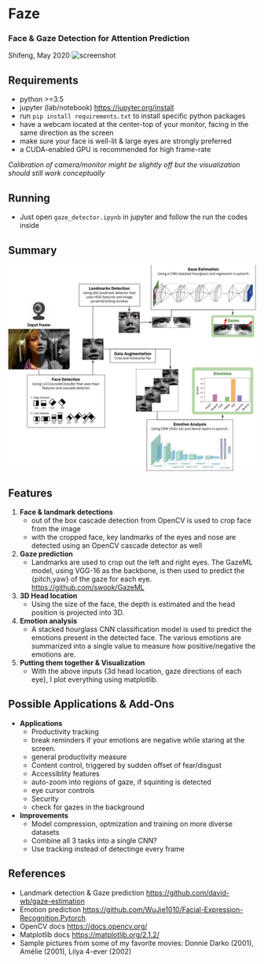 #  **Faze**
###  Face & Gaze Detection for Attention Prediction
Shifeng, May 2020
![screenshot](https://raw.githubusercontent.com/sfsy1/Faze/master/pics/overview.jpg)


## Requirements
* python >=3.5
* jupyter (lab/notebook) https://jupyter.org/install
* run `pip install requirements.txt` to install specific python packages
* have a webcam located at the center-top of your monitor, facing in the same direction as the screen
* make sure your face is well-lit & large eyes are strongly preferred
* a CUDA-enabled GPU is recommended for high frame-rate

*Calibration of camera/monitor might be slightly off but the visualization should still work conceptually*


## Running
* Just open `gaze_detector.ipynb` in jupyter and follow the run the codes inside


## Summary
![screenshot](https://raw.githubusercontent.com/sfsy1/Faze/master/images/workflow.jpg)


## Features
1. **Face & landmark detections**
    * out of the box cascade detection from OpenCV is used to crop face from the image
    * with the cropped face, key landmarks of the eyes and nose are detected using an OpenCV cascade detector as well
2. **Gaze prediction**
    * Landmarks are used to crop out the left and right eyes. The GazeML model, using VGG-16 as the backbone, is then used to predict the {pitch,yaw} of the gaze for each eye. https://github.com/swook/GazeML
3. **3D Head location**
    * Using the size of the face, the depth is estimated and the head position is projected into 3D.
4. **Emotion analysis**
    * A stacked hourglass CNN classification model is used to predict the emotions present in the detected face. The various emotions are summarized into a single value to measure how positive/negative the emotions are.
5. **Putting them together & Visualization**
    * With the above inputs {3d head location, gaze directions of each eye}, I plot everything using matplotlib.

## Possible Applications & Add-Ons
* **Applications**
    * Productivity tracking
	* break reminders if your emotions are negative while staring at the screen.
	* general productivity measure
    * Content control, triggered by sudden offset of fear/disgust
    * Accessiblity features
	* auto-zoom into regions of gaze, if squinting is detected
	* eye cursor controls
    * Security
	* check for gazes in the background
* **Improvements**
    * Model compression, optmization and training on more diverse datasets
    * Combine all 3 tasks into a single CNN?
    * Use tracking instead of detectinge every frame

## References
* Landmark detection & Gaze prediction https://github.com/david-wb/gaze-estimation
* Emotion prediction https://github.com/WuJie1010/Facial-Expression-Recognition.Pytorch
* OpenCV docs https://docs.opencv.org/
* Matplotlib docs https://matplotlib.org/2.1.2/
* Sample pictures from some of my favorite movies: Donnie Darko (2001), Amélie (2001), Lilya 4-ever (2002)
